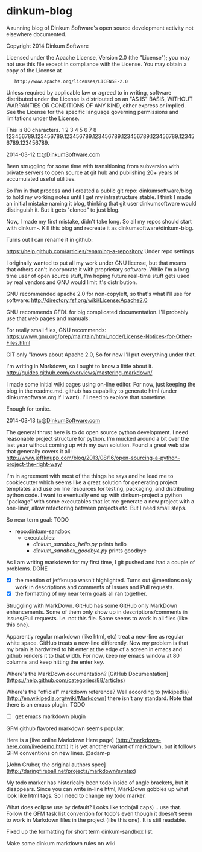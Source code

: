 dinkum-blog
====

A running blog of Dinkum Software's open source development activity
not elsewhere documented.

Copyright 2014 Dinkum Software

   Licensed under the Apache License, Version 2.0 (the "License");
   you may not use this file except in compliance with the License.
   You may obtain a copy of the License at

       http://www.apache.org/licenses/LICENSE-2.0

   Unless required by applicable law or agreed to in writing, software
   distributed under the License is distributed on an "AS IS" BASIS,
   WITHOUT WARRANTIES OR CONDITIONS OF ANY KIND, either express or implied.
   See the License for the specific language governing permissions and
   limitations under the License.

This is 80 characters.
         1         2         3         4         5         6         7         8
123456789.123456789.123456789.123456789.123456789.123456789.123456789.123456789.

2014-03-12 tc@DinkumSoftware.com 

Been struggling for some time with transitioning from subversion with private
servers to open source at git hub and publishing 20+ years of accumulated useful
utilities.

So I'm in that process and I created a public git repo: dinkumsoftware/blog to
hold my working notes until I get my infrastructure stable.  I think I made
an initial mistake naming it blog, thinking that git user dinkumsoftware would
distinguish it.  But it gets "cloned" to just blog.

Now, I made my first mistake, didn't take long.
So all my repos should start with dinkum-.  Kill this blog and recreate it
as dinkumsoftware/dinkum-blog.

Turns out I can rename it in github:

https://help.github.com/articles/renaming-a-repository
Under repo settings

I originally wanted to put all my work under GNU license, but that means
that others can't incorporate it with proprietary software.  While I'm
a long time user of open source stuff, I'm hoping future real-time stuff
gets used by real vendors and GNU would limit it's distribution.

GNU recommended apache 2.0 for non-copyleft, so that's what I'll use for
software:
http://directory.fsf.org/wiki/License:Apache2.0

GNU recommends GFDL for big complicated documentation.
I'll probably use that web pages and manuals:

For really small files, GNU recommends:
https://www.gnu.org/prep/maintain/html_node/License-Notices-for-Other-Files.html

GIT only "knows about Apache 2.0, So for now I'll put everything under that.

I'm writing in Markdown, so I ought to know a little about it.
http://guides.github.com/overviews/mastering-markdown/

I made some initial wiki pages using on-line editor.
For now, just keeping the blog in the readme.md.  github has capability to
generate html (under dinkumsoftware.org if I want).  I'll need to explore that
sometime.

Enough for tonite.

2014-03-13 tc@DinkumSoftware.com 

The general thrust here is to do open source python development.  I need
reasonable project structure for python.  I'm mucked around a bit over the
last year without coming up with my own solution.  Found a great web site
that generally covers it all:
http://www.jeffknupp.com/blog/2013/08/16/open-sourcing-a-python-project-the-right-way/

I'm in agreement with most of the things he says and he lead me to
cookiecutter which seems like a great solution for generating project
templates and use on line resources for testing, packaging, and
distributing python code.  I want to eventually end up with
dinkum-project a python "package" with some executables that let me
generate a new project with a one-liner, allow refactoring between
projects etc.  But I need small steps.

So near term goal: TODO

- repo:dinkum-sandbox
  - executables:
    - *dinkum_sandbox_hello.py*      prints hello
    - *dinkum_sandbox_goodbye.py*    prints goodbye

As I am writing markdown for my first time, I git pushed and had a couple of
problems.
DONE

   - [x] the mention of jeffknupp wasn't highlighted.
         Turns out @mentions only work in descriptions and comments of
         Issues and Pull requests.
   - [x] the formatting of my near term goals all ran together.

Struggling with MarkDown.  GitHub has some GitHub only MarkDown enhancements.
Some of them only show up in descriptions/comments in Issues/Pull requests.
i.e. not this file.  Some seems to work in all files (like this one).

Apparently regular markdown (like html, etc) treat a new-line as regular white
space.  GitHub treats a new-line differently.  Now my problem is that my brain
is hardwired to hit enter at the edge of a screen in emacs and github renders it
to that width.  For now, keep my emacs window at 80 columns and keep hitting
the enter key.

Where's the MarkDown documentation?
[GitHub Documentation]
        (https://help.github.com/categories/88/articles)

Where's the "official" markdown reference?   Well according to (wikipedia)
[http://en.wikipedia.org/wiki/Markdown] there isn't any standard.  Note
that there is an emacs plugin. TODO

-[ ] get emacs markdown plugin

GFM github flavored markdown seems popular.

Here is a [live online Markdown Here page]
     (http://markdown-here.com/livedemo.html)
It is yet another variant of markdown,
but it follows GFM conventions on new lines. @adam-p

[John Gruber, the original authors spec]
      (http://daringfireball.net/projects/markdown/syntax)

My todo marker has historically been todo inside of angle brackets, but it
disappears.  Since you can write in-line html, MarkDown gobbles up what
look like html tags.  So I need to change my todo marker.

What does eclipse use by default?  Looks like todo(all caps) .. use that.
Follow the GFM task list convention for todo's even though it
doesn't seem to work in Markdown files in the project (like this one).  It
is still readable.

Fixed up the formatting for short term dinkum-sandbox list.

Make some dinkum markdown rules on wiki







